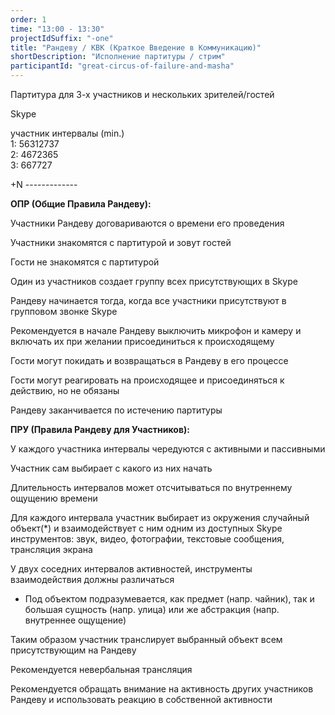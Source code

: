 ```yaml
---
order: 1
time: "13:00 - 13:30"
projectIdSuffix: "-one"
title: "Рандеву / КВК (Краткое Введение в Коммуникацию)"
shortDescription: "Исполнение партитуры / стрим"
participantId: "great-circus-of-failure-and-masha"
---
```

Партитура для 3-х участников и нескольких зрителей/гостей

Skype

участник        интервалы (min.)  
1:                 56312737  
2:                4672365  
3:                667727  

+N                 -------------

**ОПР (Общие Правила Рандеву):**

Участники Рандеву договариваются о времени его проведения

Участники знакомятся с партитурой и зовут гостей

Гости не знакомятся с партитурой

Один из участников создает группу всех присутствующих в Skype

Рандеву начинается тогда, когда все участники присутствуют в групповом звонке Skype

Рекомендуется в начале Рандеву выключить микрофон и камеру и включать их при желании присоединиться к происходящему

Гости могут покидать и возвращаться в Рандеву в его процессе

Гости могут реагировать на происходящее и присоединяться к действию, но не обязаны

Рандеву заканчивается по истечению партитуры

**ПРУ (Правила Рандеву для Участников):**

У каждого участника интервалы чередуются с активными и пассивными

Участник сам выбирает с какого из них начать

Длительность интервалов может отсчитываться по внутреннему ощущению времени

Для каждого интервала участник выбирает из окружения случайный объект(*) и взаимодействует с ним одним из доступных Skype инструментов: звук, видео, фотографии, текстовые сообщения, трансляция экрана

У двух соседних интервалов активностей, инструменты взаимодействия должны различаться

* Под объектом подразумевается, как предмет (напр. чайник), так и большая сущность (напр. улица) или же абстракция (напр. внутреннее ощущение)

Таким образом участник транслирует выбранный объект всем присутствующим на Рандеву

Рекомендуется невербальная трансляция

Рекомендуется обращать внимание на активность других участников Рандеву и использовать реакцию в собственной активности
